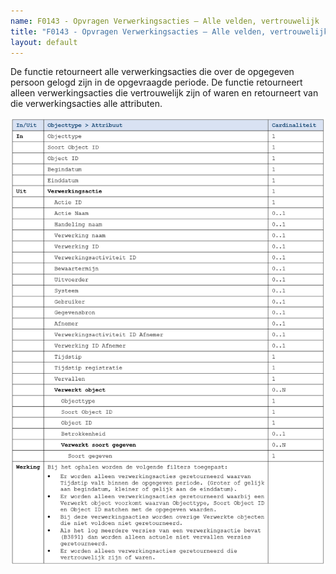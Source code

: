 ```yaml
---
name: F0143 - Opvragen Verwerkingsacties – Alle velden, vertrouwelijk
title: "F0143 - Opvragen Verwerkingsacties – Alle velden, vertrouwelijk"
layout: default
---
```

De functie retourneert alle verwerkingsacties die over de opgegeven persoon gelogd zijn in de opgevraagde periode. De functie retourneert alleen verwerkingsacties die vertrouwelijk zijn of waren en retourneert van die verwerkingsacties alle attributen.

<img src="./_assets/0143_1.png" alt="" width="700"/>
